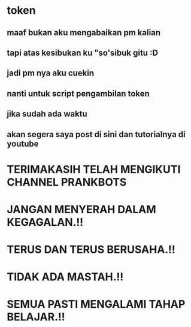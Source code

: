 # token
## maaf bukan aku mengabaikan pm kalian
## tapi atas kesibukan ku "so'sibuk gitu :D
## jadi pm nya aku cuekin
## nanti untuk script pengambilan token
## jika sudah ada waktu
## akan segera saya post di sini dan tutorialnya di youtube



# TERIMAKASIH TELAH MENGIKUTI CHANNEL PRANKBOTS
# JANGAN MENYERAH DALAM KEGAGALAN.!!
# TERUS DAN TERUS BERUSAHA.!!
# TIDAK ADA MASTAH.!!
# SEMUA PASTI MENGALAMI TAHAP BELAJAR.!!
